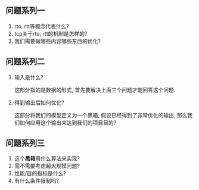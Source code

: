 ## 问题系列一

1. rto, rtt等概念代表什么?
2. tcp关于rto, rtt的机制是怎样的? 
3. 我们需要做哪些内容哪些东西的优化?



## 问题系列二

1. 输入是什么? 

    这部分指的是数据的形式, 首先要解决上面三个问题才能回答这个问题. 

2. 得到输出后如何优化?

    这部分将我们的模型定义为一个黑箱, 假设已经得到了非常优化的输出, 那么我们如何应用这个输出来达到我们的项目目的?



## 问题系列三

1. 这个**黑箱**用什么算法来实现? 
2. 需不需要考虑超大规模问题? 
3. 性能/目的指标是什么? 
4. 有什么条件限制吗?

